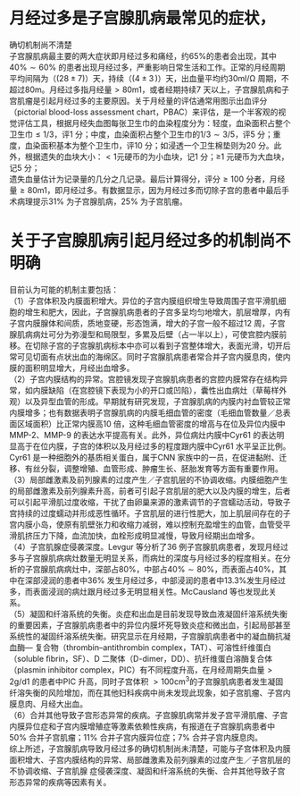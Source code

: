# 月经过多是子宫腺肌病最常见的症状，  
确切机制尚不清楚  
子宫腺肌病最主要的两大症状即月经过多和痛经，约$65\%$的患者会出现，其中$40\%\sim60\%$ 的患者出现月经过多，严重影响日常生活和工作。正常的月经周期平均间隔为（$(28\pm7)$）天，持续（$\left(4\pm3\,\right)$）天，出血量平均约$30\mathrm{m}\mathrm{l}/\mathrm{\Omega}$ 周期，不超过$80\mathrm{m}$。月经过多指月经量$>80\mathrm{m}1$，或者经期持续7 天以上，子宫腺肌病和子宫肌瘤是引起月经过多的主要原因。关于月经量的评估通常用图示出血评分（pictorial blood-loss assessment chart，PBAC）来评估，是一个半客观的视觉评估工具，根据月经失血图每张卫生巾的血染程度分为：轻度，血染面积占整个卫生巾$\leqslant1/3$，评1 分；中度，血染面积占整个卫生巾的$1/3\sim3/5$，评5 分；重度，血染面积基本为整个卫生巾，评10 分；如浸透一个卫生棉垫则为20 分。此外，根据遗失的血块大小：$<1$元硬币的为小血块，记1 分；≥1 元硬币为大血块，记5 分；  
遗失血量估计为记录量的几分之几记录。最后计算得分，评分$\geqslant100$ 分者，月经量$\geqslant80\mathrm{m}1$，即月经过多。有数据显示，因为月经过多而切除子宫的患者中最后手术病理提示$31\%$ 为子宫腺肌病，$25\%$ 为子宫肌瘤。  
#  关于子宫腺肌病引起月经过多的机制尚不明确  
目前认为可能的机制主要包括：  
（1）子宫体积及内膜面积增大。异位的子宫内膜组织增生导致周围子宫平滑肌细胞的增生和肥大，因此，子宫腺肌病患者的子宫多呈均匀地增大，肌层增厚，内有子宫内膜腺体和间质，质地变硬，形态饱满，增大的子宫一般不超过12 周，子宫腺肌病病灶可分为弥漫型和局限型，多累及后壁（占一半以上），可使宫腔内膜前移。在切除子宫的子宫腺肌病标本中亦可以看到子宫整体增大，表面光滑，切开后常可见切面有点状出血的海绵区。同时子宫腺肌病患者常合并子宫内膜息肉，使内膜的面积明显增大，月经出血增多。  
（2）子宫内膜结构的异常。宫腔镜发现子宫腺肌病患者的宫腔内膜常存在结构异常，如内膜缺陷（在宫腔镜下表现为小的开口或凹陷），囊性出血病灶（草莓样外观）以及异型血管的形成。早期就有研究发现，子宫腺肌病的内膜内衬血管较正常内膜增多；也有数据表明子宫腺肌病的内膜毛细血管的密度（毛细血管数量／总表面区域面积）比正常内膜高10 倍，这种毛细血管密度的增高与在位及异位内膜中MMP-2、MMP-9 的表达水平提高有关。此外，异位病灶内膜中Cyr61 的表达明显高于在位内膜，子宫的体积以及月经过多的程度跟内膜中Cyr61 水平呈正比例。Cyr61 是一种细胞外的基质相关蛋白，属于CNN 家族中的一员，在促进黏附、迁移、有丝分裂，调整增殖、血管形成、肿瘤生长、胚胎发育等方面有重要作用。  
（3）局部雌激素及前列腺素的过度产生／子宫肌层的不协调收缩。内膜细胞产生的局部雌激素及前列腺素升高，前者可引起子宫肌层的肥大以及内膜的增生，后者可以引起平滑肌过度收缩，干扰了由卵巢来源的激素调节的子宫蠕动活动，导致子宫持续的过度蠕动并形成恶性循环。子宫肌层的进行性肥大，加上肌层间存在的子宫内膜小岛，使原有肌壁张力和收缩力减弱，难以控制充盈增生的血管，血管受平滑肌挤压力下降，血流加快，血栓形成明显减慢，导致月经期出血增多。  
（4）子宫肌腺症侵袭深度。Levgur 等分析了36 例子宫腺肌病患者，发现月经过多与子宫腺肌病病灶数量无明显关系，而病灶的深度与月经过多的程度相关。在分析的子宫腺肌病病灶中，深部占$80\%$，中部占$40\%\sim80\%$，而表面占$40\%$，其中在深部浸润的患者中$36\%$ 发生月经过多，中部浸润的患者中$13.3\%$发生月经过多，而表面浸润的病灶跟月经过多无明显相关性。McCausland 等也发现此关系。  
（5）凝固和纤溶系统的失衡。炎症和出血是目前发现导致血液凝固纤溶系统失衡的重要因素，子宫腺肌病患者中的异位内膜坏死导致炎症和微出血，引起局部甚至系统性的凝固纤溶系统失衡。研究显示在月经期，子宫腺肌病患者中的凝血酶抗凝血酶— 复合物（thrombin–antithrombin complex，TAT）、可溶性纤维蛋白（soluble ﬁbrin，SF）、D 二聚体（D-dimer，DD）、抗纤维蛋白溶酶复合体（plasmin inhibitor complex，PIC）有不同程度升高，在月经周期失血量$>2\mathrm{g}/\mathrm{d}1$ 的患者中PIC 升高，同时子宫体积  $>100\mathrm{cm}^{3}$的子宫腺肌病患者发生凝固纤溶失衡的风险增加，而在其他妇科疾病中尚未发现此现象，如子宫肌瘤、子宫内膜息肉、月经大出血。  
（6）合并其他导致子宫形态异常的疾病。子宫腺肌病常并发子宫平滑肌瘤、子宫内膜异位症和子宫内膜增殖症等激素依赖性疾病，有报道在子宫腺肌病患者中$50\%$ 合并子宫肌瘤；$11\%$ 合并子宫内膜异位症；$7\%$ 合并子宫内膜息肉。  
综上所述，子宫腺肌病导致月经过多的确切机制尚未清楚，可能与子宫体积及内膜面积增大、子宫内膜结构的异常、局部雌激素及前列腺素的过度产生／子宫肌层的不协调收缩、子宫肌腺 症侵袭深度、凝固和纤溶系统的失衡、合并其他导致子宫形态异常的疾病等因素有关。  
